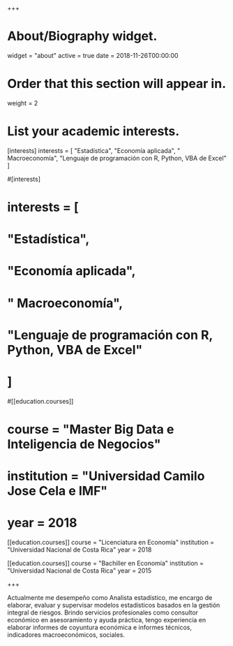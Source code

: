+++
# About/Biography widget.
widget = "about"
active = true
date = 2018-11-26T00:00:00

# Order that this section will appear in.
weight = 2

# List your academic interests.
[interests]
  interests = [
    "Estadística",
    "Economía aplicada",
    " Macroeconomía",
	"Lenguaje de programación con R, Python, VBA de Excel"
  ] 

#[interests]
#  interests = [
#    "Estadística",
#    "Economía aplicada",
#    " Macroeconomía",
#	"Lenguaje de programación con R, Python, VBA de Excel"
#  ] 
  
  
#[[education.courses]]
#  course = "Master Big Data e Inteligencia de Negocios"
#  institution = "Universidad Camilo Jose Cela e IMF"
 # year = 2018

[[education.courses]]
  course = "Licenciatura en Economía"
  institution = "Universidad Nacional de Costa Rica"
  year = 2018

[[education.courses]]
  course = "Bachiller en Economía"
  institution = "Universidad Nacional de Costa Rica"
  year = 2015
 
+++
<div class=text-justify>
Actualmente me desempeño como Analista estadístico, me encargo de elaborar, evaluar y supervisar modelos estadísticos basados en la gestión integral de riesgos. Brindo servicios profesionales como consultor económico en asesoramiento y ayuda práctica, tengo experiencia en elaborar informes de coyuntura económica e informes técnicos, indicadores macroeconómicos, sociales.</div>



